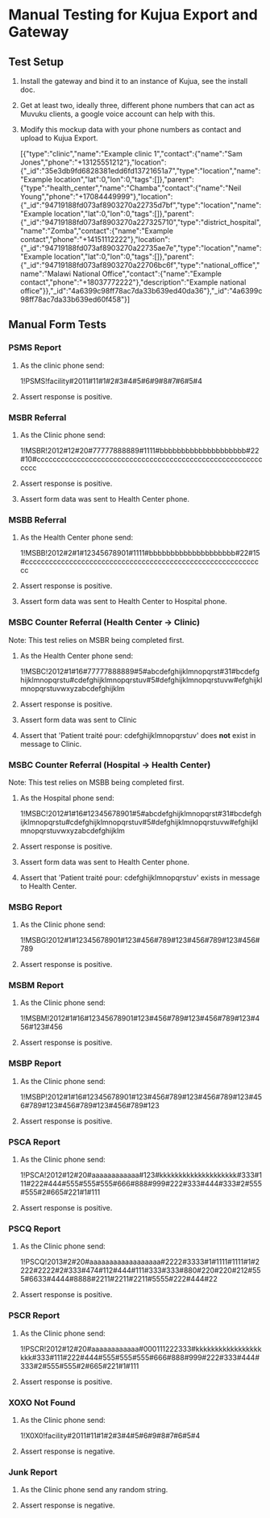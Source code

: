 # Manual Testing for Kujua Export and Gateway

## Test Setup

1. Install the gateway and bind it to an instance of Kujua, see the install doc.

2. Get at least two, ideally three, different phone numbers that can act as
Muvuku clients, a google voice account can help with this.

3. Modify this mockup data with your phone numbers as contact and upload to
Kujua Export.

    [{"type":"clinic","name":"Example clinic 1","contact":{"name":"Sam Jones","phone":"+13125551212"},"location":{"_id":"35e3db9fd6828381edd6fd13721651a7","type":"location","name":"Example location","lat":0,"lon":0,"tags":[]},"parent":{"type":"health_center","name":"Chamba","contact":{"name":"Neil Young","phone":"+17084449999"},"location":{"_id":"94719188fd073af8903270a22735d7bf","type":"location","name":"Example location","lat":0,"lon":0,"tags":[]},"parent":{"_id":"94719188fd073af8903270a227325710","type":"district_hospital","name":"Zomba","contact":{"name":"Example contact","phone":"+14151112222"},"location":{"_id":"94719188fd073af8903270a22735ae7e","type":"location","name":"Example location","lat":0,"lon":0,"tags":[]},"parent":{"_id":"94719188fd073af8903270a22706bc6f","type":"national_office","name":"Malawi National Office","contact":{"name":"Example contact","phone":"+18037772222"},"description":"Example national office"}},"_id":"4a6399c98ff78ac7da33b639ed40da36"},"_id":"4a6399c98ff78ac7da33b639ed60f458"}]

## Manual Form Tests

### PSMS Report

1. As the clinic phone send:

    1!PSMS!facility#2011#11#1#2#3#4#5#6#9#8#7#6#5#4

2. Assert response is positive.

### MSBR Referral

1. As the Clinic phone send:

    1!MSBR!2012#12#20#77777888889#1111#bbbbbbbbbbbbbbbbbbbb#22#10#cccccccccccccccccccccccccccccccccccccccccccccccccccccccccccc

2. Assert response is positive.

3. Assert form data was sent to Health Center phone.

### MSBB Referral

1. As the Health Center phone send:

    1!MSBB!2012#2#1#12345678901#1111#bbbbbbbbbbbbbbbbbbbb#22#15#cccccccccccccccccccccccccccccccccccccccccccccccccccccccccccc

2. Assert response is positive.

3. Assert form data was sent to Health Center to Hospital phone.

### MSBC Counter Referral (Health Center -> Clinic)

Note: This test relies on MSBR being completed first.

1. As the Health Center phone send:

    1!MSBC!2012#1#16#77777888889#5#abcdefghijklmnopqrst#31#bcdefghijklmnopqrstu#cdefghijklmnopqrstuv#5#defghijklmnopqrstuvw#efghijklmnopqrstuvwxyzabcdefghijklm

2. Assert response is positive.

3. Assert form data was sent to Clinic

4. Assert that 'Patient traité pour: cdefghijklmnopqrstuv' does **not** exist in message to Clinic.

### MSBC Counter Referral (Hospital -> Health Center)

Note: This test relies on MSBB being completed first.

1. As the Hospital phone send:

    1!MSBC!2012#1#16#12345678901#5#abcdefghijklmnopqrst#31#bcdefghijklmnopqrstu#cdefghijklmnopqrstuv#5#defghijklmnopqrstuvw#efghijklmnopqrstuvwxyzabcdefghijklm

2. Assert response is positive.

3. Assert form data was sent to Health Center phone.

4. Assert that 'Patient traité pour: cdefghijklmnopqrstuv' exists in message to Health Center.

### MSBG Report

1. As the Clinic phone send:

    1!MSBG!2012#1#12345678901#123#456#789#123#456#789#123#456#789

2. Assert response is positive.

### MSBM Report

1. As the Clinic phone send:

    1!MSBM!2012#1#16#12345678901#123#456#789#123#456#789#123#456#123#456

2. Assert response is positive.

### MSBP Report

1. As the Clinic phone send:

    1!MSBP!2012#1#16#12345678901#123#456#789#123#456#789#123#456#789#123#456#789#123#456#789#123

2. Assert response is positive.

### PSCA  Report

1. As the Clinic phone send:

    1!PSCA!2012#12#20#aaaaaaaaaaaa#123#kkkkkkkkkkkkkkkkkkkk#333#111#222#444#555#555#555#666#888#999#222#333#444#333#2#555#555#2#665#221#1#111

2. Assert response is positive.

### PSCQ Report

1. As the Clinic phone send:

    1!PSCQ!2013#2#20#aaaaaaaaaaaaaaaaaa#2222#3333#1#1111#1111#1#2222#2222#2#333#474#112#444#111#333#333#880#220#220#212#555#6633#4444#8888#2211#2211#2211#5555#222#444#22

2. Assert response is positive.

### PSCR Report

1. As the Clinic phone send:

    1!PSCR!2012#12#20#aaaaaaaaaaaa#000111222333#kkkkkkkkkkkkkkkkkkkk#333#111#222#444#555#555#555#666#888#999#222#333#444#333#2#555#555#2#665#221#1#111

2. Assert response is positive.

### XOXO Not Found 

1. As the Clinic phone send:

    1!X0X0!facility#2011#11#1#2#3#4#5#6#9#8#7#6#5#4

2. Assert response is negative.

### Junk Report

1. As the Clinic phone send any random string.

2. Assert response is negative.

